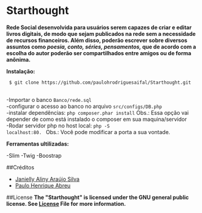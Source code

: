 # Starthought

<strong>
Rede Social desenvolvida para usuários serem capazes de criar e editar livros digitais, de modo que sejam publicados na rede sem a necessidade de recursos financeiros. Além disso, poderão escrever sobre diversos assuntos como <i> poesia, conto, séries, pensamentos, </i> que de acordo com a escolha do autor poderão ser compartilhados entre amigos ou de forma anônima.
</strong>



<p><b>Instalação:</b></p>

<pre>
<code> $ git clone https://github.com/paulohrodriguesaifal/Starthought.git 
</code>
</pre>
-Importar o banco 
	<code>Banco/rede.sql</code></br>
-configurar o acesso ao banco no arquivo 
	<code>src/configs/DB.php</code></br>
-instalar dependências: 
	<code>php composer.phar install</code> Obs.: Essa opção vai depender de como está instalado o composer em sua maquina/servidor</br>
-Rodar servidor php no host local: 
	<code>php -S localhost:80. </code> Obs.: Você pode modificar a porta a sua vontade.</br>


<p><b>Ferramentas ultilizadas:</b></p>
-Slim 
-Twig
-Boostrap

##Créditos
<ul>
  <li><a href="https://github.com/alinyaraujos"> Janielly Aliny Araújo Silva</a></li>
  
  <li><a href="https://github.com/paulohrodriguesaifal">Paulo Henrique Abreu</a></li>
</ul>

##License
<strong>The "Starthought" is licensed under the GNU general public license. See <a href="https://github.com/paulohrodriguesaifal/Starthought/blob/master/LICENSE">License</a> File for more information.</strong>